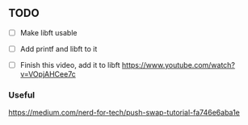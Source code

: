 ## TODO

- [ ] Make libft usable
- [ ] Add printf and libft to it
- [ ] Finish this video, add it to libft https://www.youtube.com/watch?v=VOpjAHCee7c


### Useful
https://medium.com/nerd-for-tech/push-swap-tutorial-fa746e6aba1e